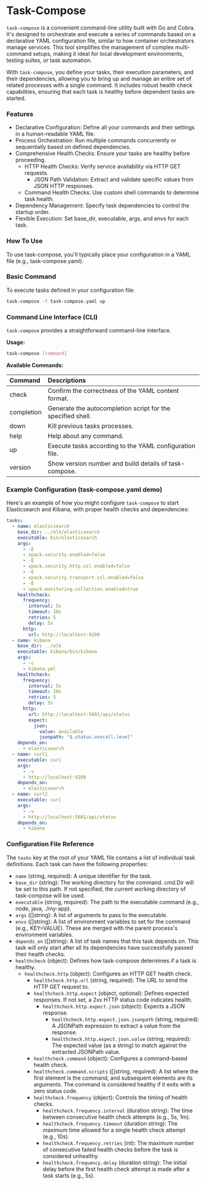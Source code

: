 # Task-Compose

`task-compose` is a convenient command-line utility built with Go and Cobra. It's designed to orchestrate and execute a series of commands based on a declarative YAML configuration file, similar to how container orchestrators manage services. This tool simplifies the management of complex multi-command setups, making it ideal for local development environments, testing suites, or task automation.

With `task-compose`, you define your tasks, their execution parameters, and their dependencies, allowing you to bring up and manage an entire set of related processes with a single command. It includes robust health check capabilities, ensuring that each task is healthy before dependent tasks are started.

### Features

- Declarative Configuration: Define all your commands and their settings in a human-readable YAML file.
- Process Orchestration: Run multiple commands concurrently or sequentially based on defined dependencies.
- Comprehensive Health Checks: Ensure your tasks are healthy before proceeding.
    - HTTP Health Checks: Verify service availability via HTTP GET requests.
      - JSON Path Validation: Extract and validate specific values from JSON HTTP responses.
    - Command Health Checks: Use custom shell commands to determine task health.
- Dependency Management: Specify task dependencies to control the startup order.
- Flexible Execution: Set base_dir, executable, args, and envs for each task.

### How To Use
To use task-compose, you'll typically place your configuration in a YAML file (e.g., task-compose.yaml).

### Basic Command

To execute tasks defined in your configuration file:

```bash
task-compose -f task-compose.yaml up
```

### Command Line Interface (CLI)

`task-compose` provides a straightforward command-line interface.

**Usage:**

```bash
task-compose [command]
```

**Available Commands:**

| Command    | Descriptions                                                |
|:-----------|:------------------------------------------------------------|
 | check      | Confirm the correctness of the YAML content format.         |
 | completion | Generate the autocompletion script for the specified shell. |
 | down       | Kill previous tasks processes.                              |
 | help       | Help about any command.                                     |
 | up         | Execute tasks according to the YAML configuration file.     |
 | version    | Show version number and build details of task-compose.      |


### Example Configuration (task-compose.yaml demo)

Here's an example of how you might configure `task-compose` to start Elasticsearch and Kibana, with proper health checks and dependencies:


```yaml
tasks:
  - name: elasticsearch
    base_dir: ../elk/elasticsearch
    executable: bin/elasticsearch
    args:
      - -E
      - xpack.security.enabled=false
      - -E
      - xpack.security.http.ssl.enabled=false
      - -E
      - xpack.security.transport.ssl.enabled=false
      - -E
      - xpack.monitoring.collection.enabled=true
    healthcheck:
      frequency:
        interval: 5s
        timeout: 10s
        retries: 5
        delay: 5s
      http:
        url: http://localhost:9200
  - name: kibana
    base_dir: ../elk
    executable: kibana/bin/kibana
    args:
      - -c
      - kibana.yml
    healthcheck:
      frequency:
        interval: 5s
        timeout: 10s
        retries: 5
        delay: 5s
      http:
        url: http://localhost:5601/api/status
        expect:
          json:
            value: available
            jsonpath: "$.status.overall.level"
    depends_on:
      - elasticsearch
  - name: curl1
    executable: curl
    args:
      - -v
      - http://localhost:9200
    depends_on:
      - elasticsearch
  - name: curl2
    executable: curl
    args:
      - -v
      - http://localhost:5601/api/status
    depends_on:
      - kibana
```

### Configuration File Reference

The `tasks` key at the root of your YAML file contains a list of individual task definitions. Each task can have the following properties:

- `name` (string, required): A unique identifier for the task.
- `base_dir` (string): The working directory for the command. cmd.Dir will be set to this path. If not specified, the current working directory of task-compose will be used.
- `executable` (string, required): The path to the executable command (e.g., node, java, ./my-app).
- `args` ([]string): A list of arguments to pass to the executable.
- `envs` ([]string): A list of environment variables to set for the command (e.g., KEY=VALUE). These are merged with the parent process's environment variables.
- `depends_on` ([]string): A list of task names that this task depends on. This task will only start after all its dependencies have successfully passed their health checks.
- `healthcheck` (object): Defines how task-compose determines if a task is healthy.
  - `healthcheck.http` (object): Configures an HTTP GET health check.
    - `healthcheck.http.url` (string, required): The URL to send the HTTP GET request to.
    - `healthcheck.http.expect` (object, optional): Defines expected responses.
    If not set, a 2xx HTTP status code indicates health.
      - `healthcheck.http.expect.json` (object): Expects a JSON response.
        - `healthcheck.http.expect.json.jsonpath` (string, required): A JSONPath expression to extract a value from the response.
        - `healthcheck.http.expect.json.value` (string, required): The expected value (as a string) to match against the extracted JSONPath value.
    - `healthcheck.command` (object): Configures a command-based health check.
    - `healthcheck.command.scripts` ([]string, required): A list where the first element is the command, and subsequent elements are its arguments. The command is considered healthy if it exits with a zero status code.
    - `healthcheck.frequency` (object): Controls the timing of health checks.
      - `healthcheck.frequency.interval` (duration string): The time between consecutive health check attempts (e.g., 5s, 1m).
      - `healthcheck.frequency.timeout` (duration string): The maximum time allowed for a single health check attempt (e.g., 10s).
      - `healthcheck.frequency.retries` (int): The maximum number of consecutive failed health checks before the task is considered unhealthy.
      - `healthcheck.frequency.delay` (duration string): The initial delay before the first health check attempt is made after a task starts (e.g., 5s).